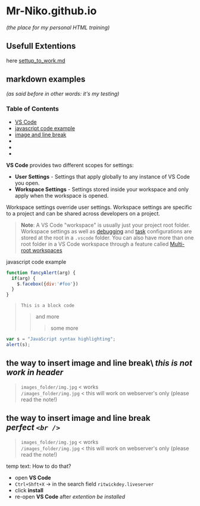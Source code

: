 # Mr-Niko.github.io
*(the place for my personal HTML training)*

## Usefull Extentions

here [settup_to_work.md](settup_to_work.md)

## markdown examples 
*(as said before in other words: it's my testing)*

### Table of Contents

- [VS Code](#VS-Code)
- [javascript code example](#java-ex)
- [image and line break](#image-and-line)
- []()
- []()
- []()



<a name="VS-Code"></a>**VS Code** provides two different scopes for settings:

- **User Settings** - Settings that apply globally to any instance of VS Code you open.
- **Workspace Settings** - Settings stored inside your workspace and only apply when the workspace is opened.

Workspace settings override user settings. Workspace settings are specific to a project and can be shared across developers on a project.

> **Note**: A VS Code "workspace" is usually just your project root folder. Workspace settings as well as [debugging](https://code.visualstudio.com/docs/editor/debugging) and [task](https://code.visualstudio.com/docs/editor/tasks) configurations are stored at the root in a `.vscode` folder. You can also have more than one root folder in a VS Code workspace through a feature called [Multi-root workspaces](https://code.visualstudio.com/docs/editor/multi-root-workspaces)

<a name="java-ex"></a> javascript code example
```javascript
function fancyAlert(arg) {
  if(arg) {
    $.facebox({div:'#foo'})
  }
}
```

> `This is a block code`
>> and more
>>> some more


```javascript
var s = "JavaScript syntax highlighting";
alert(s);
```
<a name="image-and-line"></a>
## the way to insert image and line break\ _this is not work in header_
> `images_folder/img.jpg`  < works\
 `/images_folder/img.jpg`  < this will work on webserver's only (please read the note!)
 
## the way to insert image and line break <br /> _perfect `<br />`_ 
> `images_folder/img.jpg`  < works <br />
 `/images_folder/img.jpg`  < this will work on webserver's only (please read the note!)

temp text:
How to do that? 
- open **VS Code**
- `Ctrl+Shft+X` → in the search field `ritwickdey.liveserver`
- click **install**
- re-open **VS Code** after *extention be installed* 